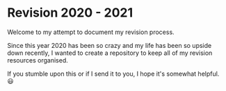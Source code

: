 # Revision 2020 - 2021
Welcome to my attempt to document my revision process.

Since this year 2020 has been so crazy and my life has been so upside down recently, I wanted to create a repository to keep all of my revision resources organised.

If you stumble upon this or if I send it to you, I hope it's somewhat helpful. :smiley:
